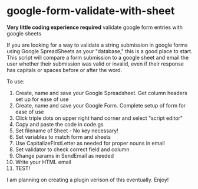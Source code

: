 # google-form-validate-with-sheet
**Very little coding experience required**
validate google form entries with google sheets

If you are looking for a way to validate a string submission in google forms using Google SpreadSheets as your "database," this is a good place to start. This script will compare a form submission to a google sheet and email the user whether their submission was valid or invalid, even if their response has capitals or spaces before or after the word.

To use:
1. Create, name and save your Google Spreadsheet. Get column headers set up for ease of use
1. Create, name and save your Google Form. Complete setup of form for ease of use
1. Click triple dots on upper right hand corner and select "script editor"
1. Copy and paste the code in code.gs
1. Set filename of Sheet - No key necessary!
1. Set variables to match form and sheets
1. Use CapitalizeFirstLetter as needed for proper nouns in email
1. Set validator to check correct field and column
1. Change params in SendEmail as needed
1. Write your HTML email
1. TEST!

I am planning on creating a plugin verison of this eventually. Enjoy!
